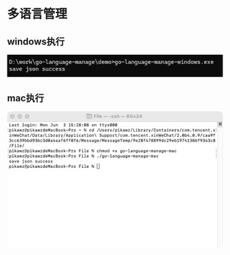 # 多语言管理

## windows执行



![image-20240603153245997](readme.assets/image-20240603153245997.png)



## mac执行

![image-20240603153329437](readme.assets/image-20240603153329437.png)

